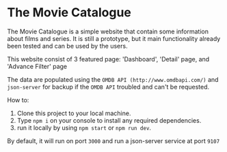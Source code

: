 # The Movie Catalogue

The Movie Catalogue is  a simple website that contain some information about films and series. It is still a prototype, but it main functionality already been tested and can be used by the users.

This website consist of 3 featured page: 'Dashboard', 'Detail' page, and 'Advance Filter' page  

The data are populated using the `OMDB API (http://www.omdbapi.com/)` and `json-server` for backup if the `OMDB API` troubled and can't be requested. 



How to:
1. Clone this project to your local machine.
2. Type `npm i` on your console to install any required dependencies.
3. run it locally by using `npm start` or `npm run dev`. 

By default, it will run on port `3000` and run a json-server service at port `9107`

